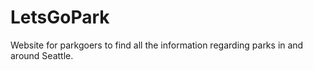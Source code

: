 # LetsGoPark
Website for parkgoers to find all the information regarding parks in and around Seattle.
